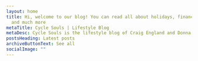 ```yaml
---
layout: home
title: Hi, welcome to our blog! You can read all about holidays, finance tips
  and much more
metaTitle: Cycle Souls | Lifestyle Blog
metaDesc: Cycle Souls is the lifestyle blog of Craig England and Donna Berrie
postsHeading: Latest posts
archiveButtonText: See all
socialImage: ""
---
```

